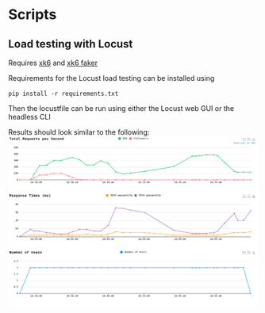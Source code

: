 # Scripts
## Load testing with Locust
Requires [xk6](https://github.com/grafana/xk6) and [xk6 faker](https://github.com/grafana/xk6-faker)

Requirements for the Locust load testing can be installed using
```console
pip install -r requirements.txt
```

Then the locustfile can be run using either the Locust web GUI or the headless CLI

Results should look similar to the following:
![Image of locust web GUI dashboard](locust_run.png)
